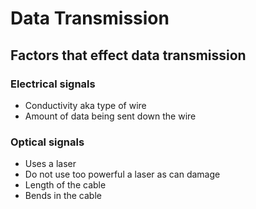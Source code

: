 # Data Transmission

## Factors that effect data transmission

### Electrical signals

- Conductivity aka type of wire
- Amount of data being sent down the wire

### Optical signals

- Uses a laser
- Do not use too powerful a laser as can damage
- Length of the cable
- Bends in the cable